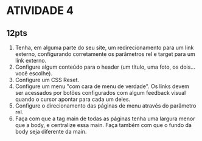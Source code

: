 <h1 style="align: center">ATIVIDADE 4</h1>
<h2 style="align: center">12pts</h2>

<ol>
<li>Tenha, em alguma parte do seu site, um redirecionamento para um link externo, configurando corretamente os parâmetros rel e target para um link externo.</li>
<li>Configure algum conteúdo para o header (um título, uma foto, os dois... você escolhe).</li>
<li>Configure um CSS Reset.</li>
<li>Configure um menu "com cara de menu de verdade". Os links devem ser acessados por botões configurados com algum feedback visual quando o cursor apontar para cada um deles.</li>
<li>Configure o direcionamento das páginas de menu através do parâmetro rel.</li>
<li>Faça com que a tag main de todas as páginas tenha uma largura menor que a body, e centralize essa main. Faça também com que o fundo da body seja diferente da main.</li>
</ol>
